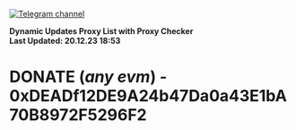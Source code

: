 [![Telegram channel](https://img.shields.io/endpoint?url=https://runkit.io/damiankrawczyk/telegram-badge/branches/master?url=https://t.me/n4z4v0d)](https://t.me/n4z4v0d) 

**Dynamic Updates Proxy List with Proxy Checker**  
**Last Updated: 20.12.23 18:53**

# DONATE (_any evm_) - 0xDEADf12DE9A24b47Da0a43E1bA70B8972F5296F2
